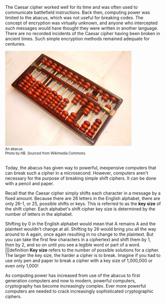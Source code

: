 The Caesar cipher worked well for its time and was often used to communicate battlefield instructions. Back then, computing power was limited to the abacus, which was not useful for breaking codes. The concept of encryption was virtually unknown, and anyone who intercepted such messages would have thought they were written in another language. There are no recorded incidents of the Caesar cipher having been broken in ancient times. Such simple encryption methods remained adequate for centuries.


<figure class="snippetimg" style="margin: 0 auto;width:100%">
  <img src=".guides/img/Boulier1.jpg" alt="An abacus.Photo by HB. Sourced from Wikimedia Commons.">
  <figcaption style="font-size: 0.8em; text-align: left;">An abacus.   
  <br>
Photo by HB. Sourced from Wikimedia Commons.</figcaption>
</figure>
<br>

Today, the abacus has given way to powerful, inexpensive computers that can break such a cipher in a microsecond. However, computers aren't necessary for the purpose of breaking simple shift ciphers. It can be done with a pencil and paper.


Recall that the Caesar cipher simply shifts each character in a message by a fixed amount. Because there are 26 letters in the English alphabet, there are only 26-1, or 25, possible shifts or keys.  This is referred to as the **key size** of the shift cipher. Each alphabet's shift cipher key size is determined by the number of letters in the alphabet.

Shifting by 0 in the English alphabet would mean that A remains A and the plaintext wouldn't change at all. Shifting by 26 would bring you all the way around to A again, once again resulting in no change to the plaintext. But you can take the first few characters in a ciphertext and shift them by 1, then by 2, and so on until you see a legible word or part of a word.
|||definition
**Key size** refers to the number of possible solutions for a cipher. The larger the key size, the harder a cipher is to break. Imagine if you had to use only pen and paper to break a cipher with a key size of 1,000,000 or even only 1,000!

As computing power has increased from use of the abacus to first generation computers and now to modern, powerful computers, cryptography has become increasingly complex. Ever more powerful computers are needed to crack increasingly sophisticated cryptographic ciphers. 
  


